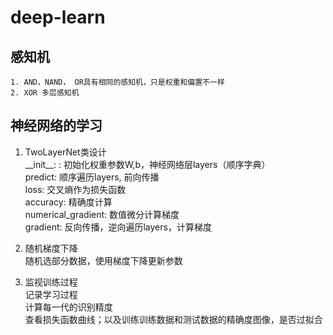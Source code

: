 # deep-learn

## 感知机
    1. AND，NAND， OR具有相同的感知机，只是权重和偏置不一样
    2. XOR 多层感知机


## 神经网络的学习
1.  TwoLayerNet类设计  
         \_\_init\_\_: : 初始化权重参数W,b，神经网络层layers（顺序字典）  
           predict: 顺序遍历layers, 前向传播  
              loss: 交叉熵作为损失函数  
          accuracy: 精确度计算  
numerical_gradient: 数值微分计算梯度  
          gradient: 反向传播，逆向遍历layers，计算梯度  

2.  随机梯度下降  
    随机选部分数据，使用梯度下降更新参数  

3.  监视训练过程  
    记录学习过程  
    计算每一代的识别精度  
    查看损失函数曲线；以及训练训练数据和测试数据的精确度图像，是否过拟合      
